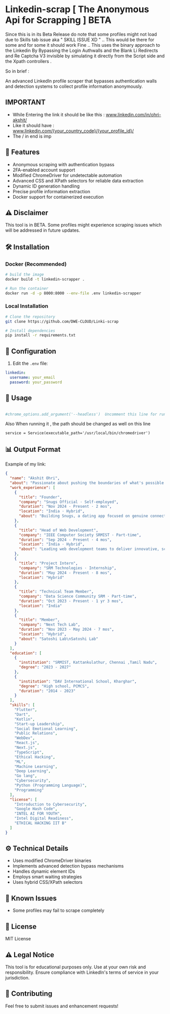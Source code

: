 # Linkedin-scrap [ The Anonymous Api for Scrapping ] BETA

Since this is in its Beta Release do note that some profiles might not load due to Skills tab issue aka " SKILL ISSUE XD " .. This would be there for some and for some it should work Fine .. This uses the binary approach to the Linkedin By Bypassing the Login Authwalls and the Blank Li Redirects and Re Captcha V3 invisible by simulating it directly from the Script side and the Xpath controllers .

So in brief : 

An advanced LinkedIn profile scraper that bypasses authentication walls and detection systems to collect profile information anonymously.

## IMPORTANT

- While Entering the link it should be like this : www.linkedin.com/in/ohri-akshit/
- Like it should have : www.linkedin.com/{your_country_code}/{your_profile_id}/
- The / in end is imp

## 🚀 Features

- Anonymous scraping with authentication bypass
- 2FA-enabled account support
- Modified ChromeDriver for undetectable automation
- Advanced CSS and XPath selectors for reliable data extraction
- Dynamic ID generation handling
- Precise profile information extraction
- Docker support for containerized execution

## ⚠️ Disclaimer

This tool is in BETA. Some profiles might experience scraping issues which will be addressed in future updates.

## 🛠️ Installation

### Docker (Recommended)
```bash
# build the image
docker build -t linkedin-scrapper .

# Run the container
docker run -d -p 8000:8000 --env-file .env linkedin-scrapper
```

### Local Installation
```bash
# Clone the repository
git clone https://github.com/DWE-CLOUD/Linki-scrap

# Install dependencies
pip install -r requirements.txt
```

## 🔧 Configuration

1. Edit the `.env` file:
```yaml
linkedin:
  username: your_email
  password: your_password
  ```

## 🚀 Usage

```python

#chrome_options.add_argument('--headless')  Uncomment this line for running the image
```

Also When running it , the path should be changed as well on this line 

```
service = Service(executable_path='/usr/local/bin/chromedriver')

```

## 📊 Output Format


Example of my link:

```json
{
  "name": "Akshit Ohri",
  "about": "Passionate about pushing the boundaries of what's possible through code, I thrive on turning ambitious ideas into reality. As a dedicated coder, my expertise lies in crafting innovative and cutting-edge projects that challenge the status quo. Specializing in the dynamic realms of cybersecurity and artificial intelligence, I am committed to staying ahead of the curve in the ever-evolving tech landscape.\n\nWith a keen eye for detail and a penchant for problem-solving, I have successfully translated complex concepts into tangible solutions, making the seemingly unrealistic not only achievable but also impactful. My journey in the world of technology has been marked by a relentless pursuit of excellence, from designing robust cybersecurity frameworks to harnessing the power of AI for transformative applications.\n\nJoin me on this exciting journey where creativity meets functionality, and where the intersection of coding, cybersecurity, and AI opens doors to unprecedented possibilities. Let's connect, collaborate, and innovate as we navigate the digital frontier together.",
  "work_experience": [
    {
      "title": "Founder",
      "company": "Snugs Official · Self-employed",
      "duration": "Nov 2024 - Present · 2 mos",
      "location": "India · Hybrid",
      "about": "Building Snugs, a dating app focused on genuine connections through warmth, playfulness, and inclusivity. Passionate about creating a community-first platform where people connect over shared values and real relationships."
    },
    {
      "title": "Head of Web Development",
      "company": "IEEE Computer Society SRMIST · Part-time",
      "duration": "Sep 2024 - Present · 4 mos",
      "location": "India · Hybrid",
      "about": "Leading web development teams to deliver innovative, scalable, and high-performance web solutions.\nLeading web development teams to deliver innovative, scalable, and high-performance web solutions."
    },
    {
      "title": "Project Intern",
      "company": "SRM Technologies · Internship",
      "duration": "May 2024 - Present · 8 mos",
      "location": "Hybrid"
    },
    {
      "title": "Technical Team Member",
      "company": "Data Science Community SRM · Part-time",
      "duration": "Oct 2023 - Present · 1 yr 3 mos",
      "location": "India"
    },
    {
      "title": "Member",
      "company": "Next Tech Lab",
      "duration": "Nov 2023 - May 2024 · 7 mos",
      "location": "Hybrid",
      "about": "Satoshi Lab\nSatoshi Lab"
    }
  ],
  "education": [
    {
      "institution": "SRMIST, Kattankulathur, Chennai ,Tamil Nadu",
      "degree": "2023 - 2027"
    },
    {
      "institution": "DAV International School, Kharghar",
      "degree": "High school, PCMCS",
      "duration": "2014 - 2023"
    }
  ],
  "skills": [
    "Flutter",
    "Dart",
    "Kotlin",
    "Start-up Leadership",
    "Social Emotional Learning",
    "Public Relations",
    "WebDev",
    "React.js",
    "Next.js",
    "TypeScript",
    "Ethical Hacking",
    "ML",
    "Machine Learning",
    "Deep Learning",
    "Go lang",
    "Cybersecurity",
    "Python (Programming Language)",
    "Programming"
  ],
  "license": [
    "Introduction to Cybersecurity",
    "Google Hash Code",
    "INTEL AI FOR YOUTH",
    "Intel Digital Readiness",
    "ETHICAL HACKING IIT B"
  ]
}
```

## ⚙️ Technical Details

- Uses modified ChromeDriver binaries
- Implements advanced detection bypass mechanisms
- Handles dynamic element IDs
- Employs smart waiting strategies
- Uses hybrid CSS/XPath selectors


## 🚫 Known Issues

- Some profiles may fail to scrape completely

## 📝 License

MIT License

## ⚠️ Legal Notice

This tool is for educational purposes only. Use at your own risk and responsibility. Ensure compliance with LinkedIn's terms of service in your jurisdiction.

## 🤝 Contributing

Feel free to submit issues and enhancement requests! 
